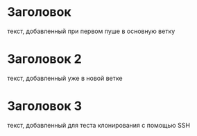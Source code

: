 # Заголовок

текст, добавленный при первом пуше в основную ветку

# Заголовок 2

текст, добавленный уже в новой ветке


# Заголовок 3

текст, добавленный для теста клонирования с помощью SSH 
